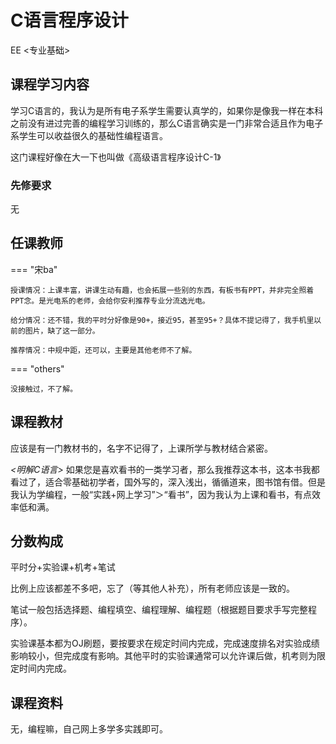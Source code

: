 # C语言程序设计
<div class="badges">
<span class="badge ee-badge">EE <专业基础></span>
</div>

## 课程学习内容

学习C语言的，我认为是所有电子系学生需要认真学的，如果你是像我一样在本科之前没有进过完善的编程学习训练的，那么C语言确实是一门非常合适且作为电子系学生可以收益很久的基础性编程语言。

这门课程好像在大一下也叫做《高级语言程序设计C-1》

### 先修要求

无

## 任课教师

=== "宋ba"

    授课情况：上课丰富，讲课生动有趣，也会拓展一些别的东西，有板书有PPT，并非完全照着PPT念。是光电系的老师，会给你安利推荐专业分流选光电。

    给分情况：还不错，我的平时分好像是90+，接近95，甚至95+？具体不提记得了，我手机里以前的图片，缺了这一部分。

    推荐情况：中规中距，还可以，主要是其他老师不了解。

=== "others"

    没接触过，不了解。

## 课程教材

应该是有一门教材书的，名字不记得了，上课所学与教材结合紧密。

*<明解C语言>* 如果您是喜欢看书的一类学习者，那么我推荐这本书，这本书我都看过了，适合零基础初学者，国外写的，深入浅出，循循道来，图书馆有借。但是我认为学编程，一般“实践+网上学习”＞“看书”，因为我认为上课和看书，有点效率低和满。


## 分数构成

平时分+实验课+机考+笔试

比例上应该都差不多吧，忘了（等其他人补充），所有老师应该是一致的。

笔试一般包括选择题、编程填空、编程理解、编程题（根据题目要求手写完整程序）。

实验课基本都为OJ刷题，要按要求在规定时间内完成，完成速度排名对实验成绩影响较小，但完成度有影响。其他平时的实验课通常可以允许课后做，机考则为限定时间内完成。

## 课程资料

无，编程嘛，自己网上多学多实践即可。
